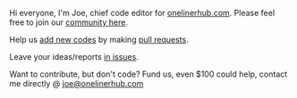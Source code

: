 Hi everyone, I'm Joe, chief code editor for [onelinerhub.com](https://onelinerhub.com/). Please feel free to join our [community here](https://github.com/Onelinerhub).

Help us [add new codes](https://github.com/Onelinerhub/onelinerhub#help-by-contributing) by making [pull requests](https://github.com/Onelinerhub/onelinerhub/pulls).

Leave your ideas/reports [in issues](https://github.com/Onelinerhub/onelinerhub/issues).

Want to contribute, but don't code? Fund us, even $100 could help, contact me directly @ joe@onelinerhub.com
